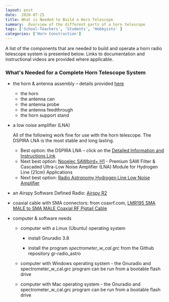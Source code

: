 ```yaml
---
layout: post
date:  2020-07-25
title: What is Needed to Build a Horn Telescope
summary:  Overview of the different parts of a horn telescope
tags: ['School-Teachers', 'Students', 'Hobbyists' ]
categories: ['Horn Construction']
---
```

A list of the components that are needed to build and operate a horn radio telescope system is presented below. Links to documentation and instructional videos are provided where applicable.

### What's Needed for a Complete Horn Telescope System
   - the horn & antenna assembly – details provided [here](https://drive.google.com/file/d/1qdc5lhKErFyIsc8b52ZIkCPJLi-XykSb/view?usp=sharing)

      * the horn
      * the antenna can
      * the antenna probe
      * the antenna feedthrough
      * the horn support stand

   - a low noise amplifier (LNA)
   
       All of the following work fine for use with the horn telescope. The DSPIRA LNA is the most stable and long lasting.

      * Best option: the DSPIRA LNA – click on the [Detailed Information and Instructions Link](http://wvurail.org/dspira-lessons/DetailedLNAInstructions)
      * Next best option: [Nooelec SAWbird+ H1](https://www.nooelec.com/store/sdr/sdr-addons/sawbird-h1.html) - Premium SAW Filter & Cascaded Ultra-Low Noise Amplifier (LNA) Module for Hydrogen Line (21cm) Applications
      * Next best option: [Radio Astronomy Hydrogen Line Low Noise Amplifier](https://www.tindie.com/products/gpio/radio-astronomy-hydrogen-line-low-noise-amplifier/) 

   - an Airspy Software Defined Radio: [Airspy R2](https://airspy.com/airspy-r2) 

   - coaxial cable with SMA connectors: from coaxrf.com, [LMR195 SMA MALE to SMA MALE Coaxial RF Pigtail Cable](https://www.coaxrf.com/shop/1-rf-coaxial-cables/times-microwave-lmr195/sma-male-times-microwave-lmr195/lmr195-sma-male-to-sma-male-coaxial-rf-pigtail-cable-2/)

   - computer & software needs

      * computer with a Linux (Ubuntu) operating system

         + install Gnuradio 3.8

         + install the program *spectrometer_w_cal.grc* from the Github repository gr-radio_astro


      * computer with Windows operating system - the Gnuradio and spectrometer_w_cal.grc program can be run from a bootable flash drive

      * computer with Mac operating system - the Gnuradio and spectrometer_w_cal.grc program can be run from a bootable flash drive

